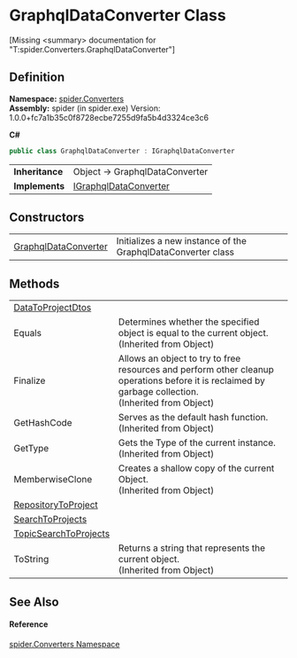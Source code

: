 # GraphqlDataConverter Class


\[Missing &lt;summary&gt; documentation for "T:spider.Converters.GraphqlDataConverter"\]



## Definition
**Namespace:** <a href="a1a6487c-d380-1653-1824-13765b4fe1dd">spider.Converters</a>  
**Assembly:** spider (in spider.exe) Version: 1.0.0+fc7a1b35c0f8728ecbe7255d9fa5b4d3324ce3c6

**C#**
``` C#
public class GraphqlDataConverter : IGraphqlDataConverter
```

<table><tr><td><strong>Inheritance</strong></td><td>Object  →  GraphqlDataConverter</td></tr>
<tr><td><strong>Implements</strong></td><td><a href="8e1b075c-9a4d-b277-7d09-14b8c2f476e6">IGraphqlDataConverter</a></td></tr>
</table>



## Constructors
<table>
<tr>
<td><a href="71cf968d-7323-7ddd-58f0-5877f4960a3d">GraphqlDataConverter</a></td>
<td>Initializes a new instance of the GraphqlDataConverter class</td></tr>
</table>

## Methods
<table>
<tr>
<td><a href="d5ba5348-6e16-b60b-0585-f14e47e92cc3">DataToProjectDtos</a></td>
<td> </td></tr>
<tr>
<td>Equals</td>
<td>Determines whether the specified object is equal to the current object.<br />(Inherited from Object)</td></tr>
<tr>
<td>Finalize</td>
<td>Allows an object to try to free resources and perform other cleanup operations before it is reclaimed by garbage collection.<br />(Inherited from Object)</td></tr>
<tr>
<td>GetHashCode</td>
<td>Serves as the default hash function.<br />(Inherited from Object)</td></tr>
<tr>
<td>GetType</td>
<td>Gets the Type of the current instance.<br />(Inherited from Object)</td></tr>
<tr>
<td>MemberwiseClone</td>
<td>Creates a shallow copy of the current Object.<br />(Inherited from Object)</td></tr>
<tr>
<td><a href="fd928f2f-fb32-494b-913e-ad6282c4e47c">RepositoryToProject</a></td>
<td> </td></tr>
<tr>
<td><a href="ac0cf16d-463f-1853-5bd7-16da65616a3d">SearchToProjects</a></td>
<td> </td></tr>
<tr>
<td><a href="6e930605-d2d3-5969-c035-848cfd4cba70">TopicSearchToProjects</a></td>
<td> </td></tr>
<tr>
<td>ToString</td>
<td>Returns a string that represents the current object.<br />(Inherited from Object)</td></tr>
</table>

## See Also


#### Reference
<a href="a1a6487c-d380-1653-1824-13765b4fe1dd">spider.Converters Namespace</a>  
